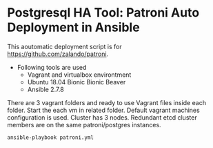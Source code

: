 # Postgresql HA Tool: Patroni Auto Deployment in Ansible
This aoutomatic deployment script is for https://github.com/zalando/patroni.
* Following tools are used
    - Vagrant and virtualbox environtment
    - Ubuntu 18.04 Bionic Bionic Beaver
    - Ansible 2.7.8


There are 3 vagrant folders and ready to use Vagrant files inside each folder. Start the each vm in related folder. Default vagrant machines configuration is used.
Cluster has 3 nodes. Redundant etcd cluster members are on the same patroni/postgres instances.

```
ansible-playbook patroni.yml
```

